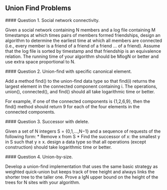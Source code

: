Union Find Problems
----
<p>
#### Question 1. Social network connectivity.
<p>
Given a social network containing N members and a log file containing M timestamps at which times pairs of members formed friendships, design an algorithm to determine the earliest time at which all members are connected (i.e., every member is a friend of a friend of a friend ... of a friend). Assume that the log file is sorted by timestamp and that friendship is an equivalence relation. The running time of your algorithm should be MlogN or better and use extra space proportional to N.

<p>
#### Question 2. Union-find with specific canonical element.
<p>
Add a method find() to the union-find data type so that find(i) returns the largest element in the connected component containing i. The operations, union(), connected(), and find() should all take logarithmic time or better.

For example, if one of the connected components is {1,2,6,9}, then the find() method should return 9 for each of the four elements in the connected components.

<p>
#### Question 3. Successor with delete.
<p>
Given a set of N integers S = {0,1,...,N−1} and a sequence of requests of the following form:
* Remove x from S
* Find the successor of x: the smallest y in S such that y ≥ x.
design a data type so that all operations (except construction) should take logarithmic time or better.
    
<p>
#### Question 4. Union-by-size.
<p>
Develop a union-find implementation that uses the same basic strategy as weighted quick-union but keeps track of tree height and always links the shorter tree to the taller one. Prove a lgN upper bound on the height of the trees for N sites with your algorithm.